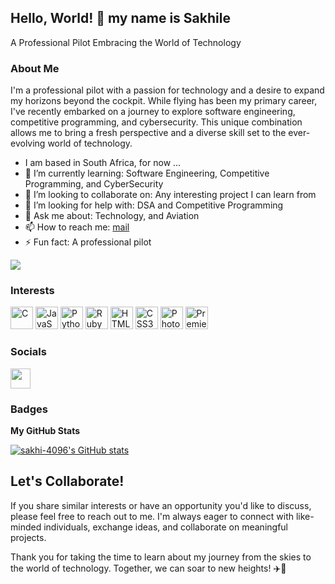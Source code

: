 ## Hello, World! 👋 my name is Sakhile

A Professional Pilot Embracing the World of Technology

### About Me
I'm a professional pilot with a passion for technology and a desire to expand my horizons beyond the cockpit. While flying has been my primary career, I've recently embarked on a journey to explore software engineering, competitive programming, and cybersecurity. This unique combination allows me to bring a fresh perspective and a diverse skill set to the ever-evolving world of technology.

- I am based in South Africa, for now ...
- 🌱 I’m currently learning: Software Engineering, Competitive Programming, and CyberSecurity
- 👯 I’m looking to collaborate on: Any interesting project I can learn from
- 🤔 I’m looking for help with: DSA and Competitive Programming
- 💬 Ask me about: Technology, and Aviation
- 📫 How to reach me: [mail](mailto:sakhilelindah@protonmail.com)
- ⚡ Fun fact: A professional pilot


<a href="https://www.github.com/sakhi-4096" target="_blank" rel="noreferrer"><img
src="https://img.shields.io/github/followers/sakhi-4096?logo=github&style=for-the-badge&color=0891b2&labelColor=1c1917" /></a>

### Interests
<p align="left">
<a href="https://docs.microsoft.com/en-us/cpp/?view=msvc-170" target="_blank" rel="noreferrer"><img src="https://raw.githubusercontent.com/danielcranney/readme-generator/main/public/icons/skills/c-colored.svg" width="36" height="36" alt="C" /></a>
<a href="https://developer.mozilla.org/en-US/docs/Web/JavaScript" target="_blank" rel="noreferrer"><img src="https://raw.githubusercontent.com/danielcranney/readme-generator/main/public/icons/skills/javascript-colored.svg" width="36" height="36" alt="JavaScript" /></a>
<a href="https://www.python.org/" target="_blank" rel="noreferrer"><img src="https://raw.githubusercontent.com/danielcranney/readme-generator/main/public/icons/skills/python-colored.svg" width="36" height="36" alt="Python" /></a>
<a href="https://www.ruby-lang.org/en/" target="_blank" rel="noreferrer"><img src="https://raw.githubusercontent.com/danielcranney/readme-generator/main/public/icons/skills/ruby-colored.svg" width="36" height="36" alt="Ruby" /></a>
<a href="https://developer.mozilla.org/en-US/docs/Glossary/HTML5" target="_blank" rel="noreferrer"><img src="https://raw.githubusercontent.com/danielcranney/readme-generator/main/public/icons/skills/html5-colored.svg" width="36" height="36" alt="HTML5" /></a>
<a href="https://www.w3.org/TR/CSS/#css" target="_blank" rel="noreferrer"><img src="https://raw.githubusercontent.com/danielcranney/readme-generator/main/public/icons/skills/css3-colored.svg" width="36" height="36" alt="CSS3" /></a>
<a href="https://www.adobe.com/uk/products/photoshop.html" target="_blank" rel="noreferrer"><img src="https://raw.githubusercontent.com/danielcranney/readme-generator/main/public/icons/skills/photoshop-colored.svg" width="36" height="36" alt="Photoshop" /></a>
<a href="https://www.adobe.com/uk/products/premiere.html" target="_blank" rel="noreferrer"><img src="https://raw.githubusercontent.com/danielcranney/readme-generator/main/public/icons/skills/premierepro-colored.svg" width="36" height="36" alt="Premiere Pro" /></a>

### Socials
<p align="left"> <a href="https://www.twitter.com/sakhilelindah" target="_blank" rel="noreferrer"><img src="https://raw.githubusercontent.com/danielcranney/readme-generator/main/public/icons/socials/twitter.svg" width="32" height="32" /></a></p>

### Badges

<b>My GitHub Stats</b>


<a href="http://www.github.com/sakhi-4096"><img src="https://github-readme-stats.vercel.app/api?username=sakhi-4096&show_icons=true&hide=contribs&count_private=true&title_color=0891b2&text_color=ffffff&icon_color=0891b2&bg_color=1c1917&hide_border=true&show_icons=true" alt="sakhi-4096's GitHub stats" /></a>

## Let's Collaborate!
If you share similar interests or have an opportunity you'd like to discuss, please feel free to reach out to me. I'm always eager to connect with like-minded individuals, exchange ideas, and collaborate on meaningful projects.

Thank you for taking the time to learn about my journey from the skies to the world of technology. Together, we can soar to new heights! ✈️🚀
